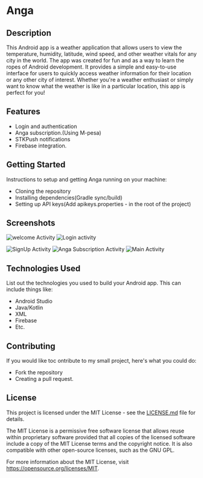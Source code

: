 # Anga

## Description

This Android app is a weather application that allows users to view the temperature, humidity, latitude, wind speed, and other weather vitals for any city in the world. The app was created for fun and as a way to learn the ropes of Android development. It provides a simple and easy-to-use interface for users to quickly access weather information for their location or any other city of interest. Whether you're a weather enthusiast or simply want to know what the weather is like in a particular location, this app is perfect for you!

## Features

* Login and authentication
* Anga subscription.(Using M-pesa)
* STKPush notifications
* Firebase integration.

## Getting Started

Instructions to setup and getting Anga running on your machine:

* Cloning the repository
* Installing dependencies(Gradle sync/build)
* Setting up API keys(Add apikeys.properties - in the root of the project)

## Screenshots

![welcome Activity](https://raw.githubusercontent.com/MarkTanui/AngaV1.03/main/screenshots/welcomeActivity.jpg) ![Login activity](https://raw.githubusercontent.com/MarkTanui/AngaV1.03/main/screenshots/loginActivity.jpg)

![SignUp Activity](https://raw.githubusercontent.com/MarkTanui/AngaV1.03/main/screenshots/signUpActivity.jpg)
![Anga Subscription Activity](https://raw.githubusercontent.com/MarkTanui/AngaV1.03/main/screenshots/angaSub.jpg)
![Main Activity](https://raw.githubusercontent.com/MarkTanui/AngaV1.03/main/screenshots/mainActivity.jpg)

## Technologies Used

List out the technologies you used to build your Android app. This can include things like:

* Android Studio
* Java/Kotlin
* XML
* Firebase
* Etc.

## Contributing

If you would like toc ontribute to my small project, here's what you could do:

* Fork the repository
* Creating a pull request.

## License

This project is licensed under the MIT License - see the [LICENSE.md](LICENSE.md) file for details.

The MIT License is a permissive free software license that allows reuse within proprietary software provided that all copies of the licensed software include a copy of the MIT License terms and the copyright notice. It is also compatible with other open-source licenses, such as the GNU GPL.

For more information about the MIT License, visit https://opensource.org/licenses/MIT.
